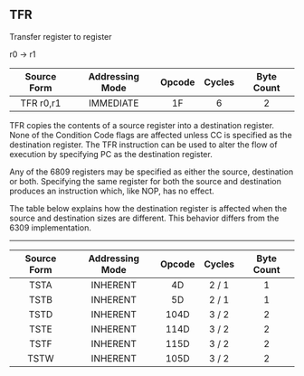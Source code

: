 ## TFR

Transfer register to register

r0 → r1

| **Source Form** | **Addressing Mode** | **Opcode** | **Cycles** | **Byte Count** |
|:---------------:|:-------------------:|:----------:|:----------:|:--------------:|
| TFR r0,r1       | IMMEDIATE           | 1F         | 6          | 2              |

TFR copies the contents of a source register into a destination register. None of the
Condition Code flags are affected unless CC is specified as the destination register.
The TFR instruction can be used to alter the flow of execution by specifying PC as the
destination register.

Any of the 6809 registers may be specified as either the source, destination or both.
Specifying the same register for both the source and destination produces an instruction
which, like NOP, has no effect.

The table below explains how the destination register is affected when the source and
destination sizes are different. This behavior differs from the 6309 implementation.

---

| **Source Form** | **Addressing Mode** | **Opcode** | **Cycles** | **Byte Count** |
|:---------------:|:-------------------:|:----------:|:----------:|:--------------:|
| TSTA            | INHERENT            | 4D         | 2 / 1      | 1              |
| TSTB            | INHERENT            | 5D         | 2 / 1      | 1              |
| TSTD            | INHERENT            | 104D       | 3 / 2      | 2              |
| TSTE            | INHERENT            | 114D       | 3 / 2      | 2              |
| TSTF            | INHERENT            | 115D       | 3 / 2      | 2              |
| TSTW            | INHERENT            | 105D       | 3 / 2      | 2              |

